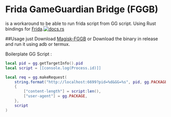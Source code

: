# Frida GameGuardian Bridge (FGGB)
is a workaround to be able to run frida script from GG script.
Using Rust bindings for [Frida](https://frida.re).[![docs.rs](https://docs.rs/frida/badge.svg)](https://docs.rs/frida)

##Usage
just Download [Magisk-FGGB](https://github.com/chihaamin/FGGB-Magisk) or Download the binary in release and run it using adb or termux.

Boilerplate GG Script : 
```lua
local pid = gg.getTargetInfo().pid
local script = [[console.log(Process.id)]]

local req = gg.makeRequest(
    string.format("http://localhost:6699?pid=%d&GG=%s", pid, gg.PACKAGE),
    {
        ["content-length"] = script:len(),
        ["user-agent"] = gg.PACKAGE,
    },
    script
)
```
